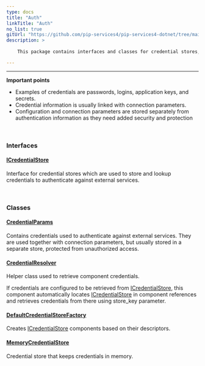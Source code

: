 ```yaml
---
type: docs
title: "Auth"
linkTitle: "Auth"
no_list: true
gitUrl: "https://github.com/pip-services4/pip-services4-dotnet/tree/main/pip-services4-config-dotnet"
description: >
    
    This package contains interfaces and classes for credential stores, which can be used to save or retrieve credential parameters. 

---
```

---

**Important points**   
    
- Examples of credentials are passwords, logins, application keys, and secrets. 
- Credential information is usually linked with connection parameters. 
- Configuration and connection parameters are stored separately from authentication information as they need added security and protection

<div class="module-body">  

<br>

### Interfaces

#### [ICredentialStore](icredential_store)
Interface for credential stores which are used to store and lookup credentials
to authenticate against external services.

<br>

### Classes

#### [CredentialParams](credential_params)
Contains credentials used to authenticate against external services.
They are used together with connection parameters, but usually stored
in a separate store, protected from unauthorized access.

#### [CredentialResolver](credential_resolver)
Helper class used to retrieve component credentials.

If credentials are configured to be retrieved from [ICredentialStore](icredential_store),
this component automatically locates [ICredentialStore](icredential_store) in component references
and retrieves credentials from there using store_key parameter.

#### [DefaultCredentialStoreFactory](default_credential_store_factory)
Creates [ICredentialStore](icredential_store) components based on their descriptors.

#### [MemoryCredentialStore](memory_credential_store)
Credential store that keeps credentials in memory.

</div>


